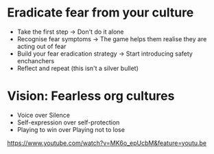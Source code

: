 # Eradicate fear from your culture

* Take the first step -> Don't do it alone
* Recognise fear symptoms -> The game helps them realise they are acting out of fear
* Build your fear eradication strategy -> Start introducing safety enchanchers
* Reflect and repeat (this isn't a silver bullet)

# Vision: Fearless org cultures

* Voice over Silence
* Self-expression over self-protection
* Playing to win over Playing not to lose

https://www.youtube.com/watch?v=MK6o_epUcbM&feature=youtu.be
